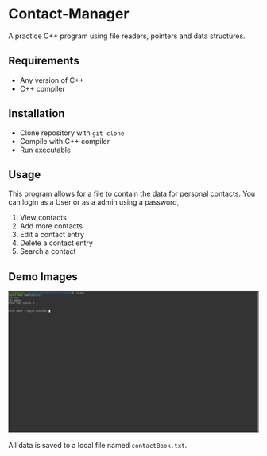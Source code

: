 # Contact-Manager
A practice C++ program using file readers, pointers and data structures.

## Requirements 
* Any version of C++
* C++ compiler

## Installation 
* Clone repository with `git clone`
* Compile with C++ compiler 
* Run executable 

## Usage
This program allows for a file to contain the data for personal contacts. You can login as a User or as a admin using a password,
1. View contacts
2. Add more contacts
3. Edit a contact entry
4. Delete a contact entry
5. Search a contact

## Demo Images
![Demo1](/Demo/Demo1.png)

All data is saved to a local file named `contactBook.txt`.
